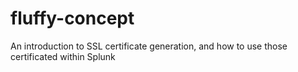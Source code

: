 # fluffy-concept
An introduction to SSL certificate generation, and how to use those certificated within Splunk
